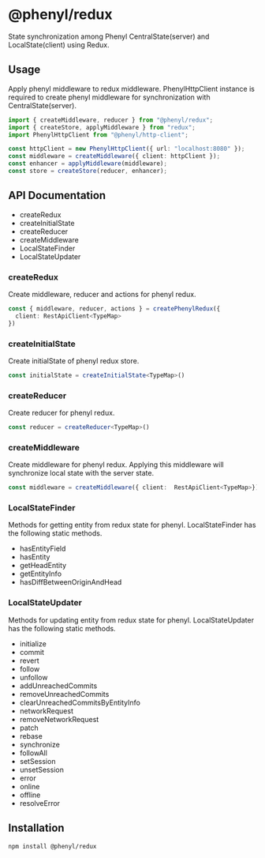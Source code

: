 # @phenyl/redux

State synchronization among Phenyl CentralState(server) and LocalState(client) using Redux.

## Usage

Apply phenyl middleware to redux middleware.
PhenylHttpClient instance is required to create phenyl middleware for synchronization with CentralState(server).

```ts
import { createMiddleware, reducer } from "@phenyl/redux";
import { createStore, applyMiddleware } from "redux";
import PhenylHttpClient from "@phenyl/http-client";

const httpClient = new PhenylHttpClient({ url: "localhost:8080" });
const middleware = createMiddleware({ client: httpClient });
const enhancer = applyMiddleware(middleware);
const store = createStore(reducer, enhancer);
```

## API Documentation

- createRedux
- createInitialState
- createReducer
- createMiddleware
- LocalStateFinder
- LocalStateUpdater

### createRedux

Create middleware, reducer and actions for phenyl redux.

```ts
const { middleware, reducer, actions } = createPhenylRedux({
  client: RestApiClient<TypeMap>
})
```

### createInitialState

Create initialState of phenyl redux store.

```ts
const initialState = createInitialState<TypeMap>()
```

### createReducer

Create reducer for phenyl redux.

```ts
const reducer = createReducer<TypeMap>()
```

### createMiddleware

Create middleware for phenyl redux.
Applying this middleware will synchronize local state with the server state.

```ts
const middleware = createMiddleware({ client:  RestApiClient<TypeMap>})
```

### LocalStateFinder

Methods for getting entity from redux state for phenyl.
LocalStateFinder has the following static methods.

- hasEntityField
- hasEntity
- getHeadEntity
- getEntityInfo
- hasDiffBetweenOriginAndHead

### LocalStateUpdater

Methods for updating entity from redux state for phenyl.
LocalStateUpdater has the following static methods.

- initialize
- commit
- revert
- follow
- unfollow
- addUnreachedCommits
- removeUnreachedCommits
- clearUnreachedCommitsByEntityInfo
- networkRequest
- removeNetworkRequest
- patch
- rebase
- synchronize
- followAll
- setSession
- unsetSession
- error
- online
- offline
- resolveError

## Installation

```sh
npm install @phenyl/redux
```
